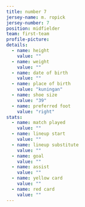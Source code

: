 ```yaml
---
title: number 7
jersey-name: m. ropick
jersey-number: 7
position: midfielder
team: first-team
profile-picture:
details:
  - name: height
    value: ""
  - name: weight
    value: ""
  - name: date of birth
    value: ""
  - name: place of birth
    value: "kuningan"
  - name: shoe size
    value: "39"
  - name: preferred foot
    value: "right"
stats:
  - name: match played
    value: ""
  - name: lineup start
    value: ""
  - name: lineup substitute
    value: ""
  - name: goal
    value: ""
  - name: assist
    value: ""
  - name: yellow card
    value: ""
  - name: red card
    value: ""
---
```

